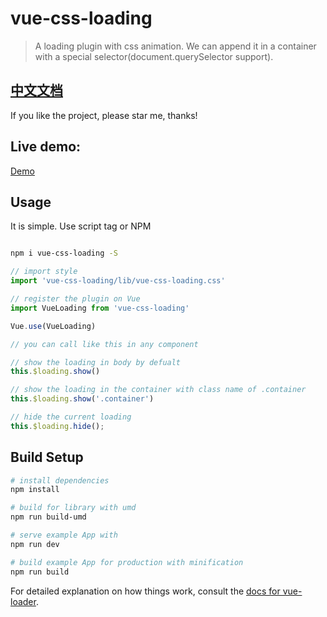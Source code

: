 # vue-css-loading

> A loading plugin with css animation. We can append it in a container with a special selector(document.querySelector support).

## [中文文档](https://github.com/szriafan/vue-css-loading/blob/master/README_zh.md)

If you like the project, please star me, thanks!

## Live demo:
[Demo](https://szriafan.github.io/vue-css-loading/examples/)

## Usage

It is simple. Use script tag or NPM

``` bash

npm i vue-css-loading -S
```

``` js
// import style
import 'vue-css-loading/lib/vue-css-loading.css'

// register the plugin on Vue
import VueLoading from 'vue-css-loading'

Vue.use(VueLoading)

// you can call like this in any component

// show the loading in body by defualt
this.$loading.show()

// show the loading in the container with class name of .container
this.$loading.show('.container')

// hide the current loading
this.$loading.hide();
```

## Build Setup

``` bash
# install dependencies
npm install

# build for library with umd
npm run build-umd

# serve example App with
npm run dev

# build example App for production with minification
npm run build

```

For detailed explanation on how things work, consult the [docs for vue-loader](http://vuejs.github.io/vue-loader).
